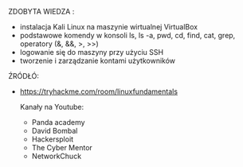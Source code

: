 ZDOBYTA WIEDZA :
- instalacja Kali Linux na maszynie wirtualnej VirtualBox
- podstawowe komendy w konsoli
  ls, ls -a, pwd, cd, find, cat, grep, operatory (&, &&, >, >>)
- logowanie się do maszyny przy użyciu SSH  
- tworzenie i zarządzanie kontami użytkowników


ŹRÓDŁÓ:
- https://tryhackme.com/room/linuxfundamentals

  Kanały na Youtube:
   - Panda academy
   - David Bombal
   - Hackersploit
   - The Cyber Mentor
   - NetworkChuck



